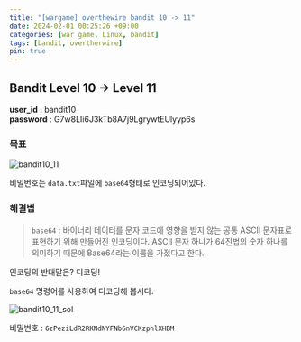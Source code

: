```yaml
---
title: "[wargame] overthewire bandit 10 -> 11"
date: 2024-02-01 00:25:26 +09:00
categories: [war game, Linux, bandit]
tags: [bandit, overtherwire]
pin: true
---
```


## Bandit Level 10 -> Level 11

**user_id** : bandit10<br/>
**password** : G7w8LIi6J3kTb8A7j9LgrywtEUlyyp6s

### 목표

![bandit10_11](https://github.com/oil-lamp-cat/oil-lamp-cat.github.io/assets/103806022/261b6ab8-2fa7-4422-b3b1-71dac8ab6d0e)

비밀번호는 `data.txt`파일에 `base64`형태로 인코딩되어있다.

### 해결법

> `base64` : 바이너리 데이터를 문자 코드에 영향을 받지 않는 공통 ASCII 문자표로 표현하기 위해 만들어진 인코딩이다. ASCII 문자 하나가 64진법의 숫자 하나를 의미하기 때문에 Base64라는 이름을 가졌다고 한다.

인코딩의 반대말은? 디코딩!

`base64` 명령어를 사용하여 디코딩해 봅시다.

![bandit10_11_sol](https://github.com/oil-lamp-cat/oil-lamp-cat.github.io/assets/103806022/942c774b-8f40-4ec7-8b46-57cd8c2ca000)

비밀번호 : `6zPeziLdR2RKNdNYFNb6nVCKzphlXHBM`

